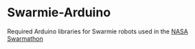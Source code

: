 Swarmie-Arduino
==============

Required Arduino libraries for Swarmie robots used in the [NASA Swarmathon](http://swarmathon.cs.unm.edu)